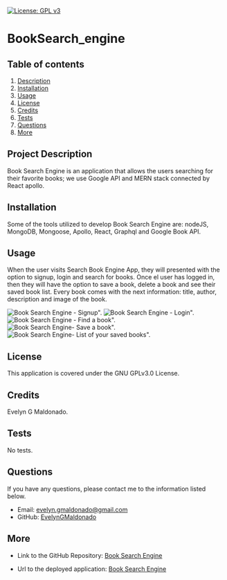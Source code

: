 
[![License: GPL v3](https://img.shields.io/badge/License-GPLv3-blue.svg)](https://opensource.org/licenses/gpl-3.0)


# BookSearch_engine

## Table of contents
1. [Description](#description)
2. [Installation](#installation)
3. [Usage](#usage)
4. [License](#license)
5. [Credits](#credits)
6. [Tests](#tests)
7. [Questions](#questions)
8. [More](#more)

<h2 id="description"> Project Description </h2>
Book Search Engine is an application that allows the users searching for their favorite books; we use Google API and MERN stack connected by React apollo.

## Installation 
Some of the tools utilized to develop Book Search Engine are: nodeJS, MongoDB, Mongoose, Apollo, React, Graphql and Google Book API.

## Usage 
When the user visits Search Book Engine App, they will presented with the option to signup, login and search for books. Once el user has logged in, then they will have the option to save a book, delete a book and see their saved book list. Every book comes with the next information: title, author, description and image of the book.

![Book Search Engine - Signup".](./assets/book1.png)
![Book Search Engine - Login".](./assets/book2.png)
![Book Search Engine - Find a book".](./assets/book3.png)
![Book Search Engine- Save a book".](./assets/book4.png)
![Book Search Engine- List of your saved books".](./assets/book5.png)

## License 
This application is covered under the GNU GPLv3.0 License.

## Credits 
Evelyn G Maldonado.

## Tests 
No tests.

## Questions 
If you have any questions, please contact me to the information listed below.

* Email: evelyn.gmaldonado@gmail.com
* GitHub: [EvelynGMaldonado](https://github.com/EvelynGMaldonado)

## More

* Link to the GitHub Repository:
[Book Search Engine](https://github.com/EvelynGMaldonado/BookSearch_engine)

* Url to the deployed application:
[Book Search Engine](https://egm-booksearcher.herokuapp.com/)
